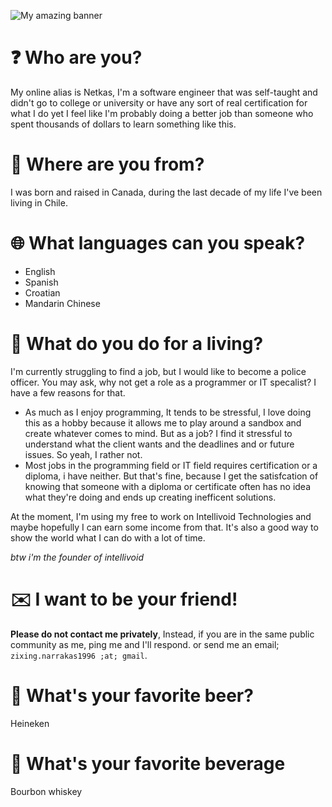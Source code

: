 ![My amazing banner](https://i.imgur.com/zf4ipns.png)

# ❓ Who are you?
My online alias is Netkas, I'm a software engineer that was self-taught and didn't go to college or university or have
any sort of real certification for what I do yet I feel like I'm probably doing a better job than someone who spent
thousands of dollars to learn something like this.


# 🎌 Where are you from?
I was born and raised in Canada, during the last decade of my life I've been living in Chile.


# 🌐 What languages can you speak?
 - English
 - Spanish
 - Croatian
 - Mandarin Chinese


# 🔨 What do you do for a living?

I'm currently struggling to find a job, but I would like to become a police officer. You may ask, why not get a role
as a programmer or IT specalist? I have a few reasons for that.

  - As much as I enjoy programming, It tends to be stressful, I love doing this as a hobby because it allows me to
    play around a sandbox and create whatever comes to mind. But as a job? I find it stressful to understand what
    the client wants and the deadlines and or future issues. So yeah, I rather not.
  - Most jobs in the programming field or IT field requires certification or a diploma, i have neither. But that's
   fine, because I get the satisfcation of knowing that someone with a diploma or certificate often has no idea what
   they're doing and ends up creating inefficent solutions.

At the moment, I'm using my free to work on Intellivoid Technologies and maybe hopefully I can earn some income from
that. It's also a good way to show the world what I can do with a lot of time.

*btw i'm the founder of intellivoid*


# ✉️ I want to be your friend!

**Please do not contact me privately**, Instead, if you are in the same public community as me, ping me and I'll
respond. or send me an email; `zixing.narrakas1996 ;at; gmail`.

# 🍺 What's your favorite beer?

Heineken

# 🥃 What's your favorite beverage

Bourbon whiskey

